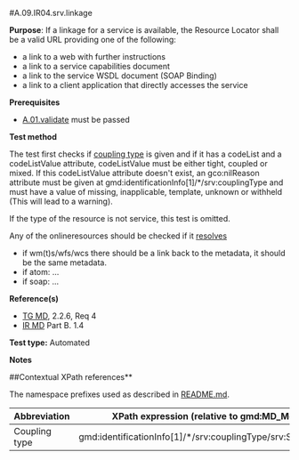#A.09.IR04.srv.linkage

**Purpose**: If a linkage for a service is available, the Resource Locator shall be a
valid URL providing one of the following:
* a link to a web with further instructions
* a link to a service capabilities document
* a link to the service WSDL document (SOAP Binding)
* a link to a client application that directly accesses the service

**Prerequisites**
* [A.01.validate](A.01.validate.md) must be passed

**Test method**

The test first checks if [coupling type](#coupling) is given
and if it has a codeList and a codeListValue attribute, codeListValue must be either tight, coupled or mixed. If this codeListValue
attribute doesn't exist, an gco:nilReason attribute must be given at gmd:identificationInfo[1]/\*/srv:couplingType and must have a value of missing, inapplicable, template, unknown or withheld (This will lead to a warning).

If the type of the resource is not service, this test is omitted.

Any of the onlineresources should be checked if it [resolves](./README.md#resolve)
* if wm(t)s/wfs/wcs there should be a link back to the metadata, it should be the same metadata.
* if atom: ... <!-- todo: -->
* if soap: ... <!-- todo: -->

**Reference(s)**	 

* [TG MD](./README.md#ref_TG_MD), 2.2.6, Req 4
* [IR MD](README.md#ref_IR_MD) Part B. 1.4

**Test type:** Automated

**Notes**

##Contextual XPath references**

The namespace prefixes used as described in [README.md](./README.md#namespaces).

Abbreviation                                   |  XPath expression (relative to gmd:MD_Metadata)
-----------------------------------------------| -------------------------------------------------------------------------
<a name="coupling"></a> Coupling type   | gmd:identificationInfo[1]/*/srv:couplingType/srv:SV_CouplingType
